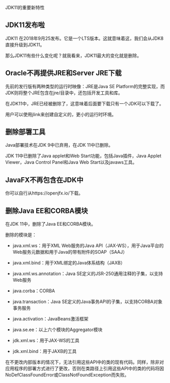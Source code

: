 JDK11的重要新特性

## JDK11发布啦
JDK11 在2018年9月25发布。它是一个LTS版本。这就意味着这，我们会从JDK8直接升级到JDK11。 

那么JDK11有些什么变化呢？就我看来，JDK11最大的变化就是删除。

## Oracle不再提供JRE和Server JRE下载

先前的发行版有两种类型的运行时映像：JRE是Java SE Platform的完整实现，而JDK则将整个JRE包含在jre/目录中，还包括开发工具和库。

在JDK11中，JRE已经被删除了，这意味着后面要下载只有一个JDK可以下载了。

用户可以使用jlink来创建自定义的，更小的运行时环境。

## 删除部署工具

Java部署技术在JDK 9中已弃用，在JDK 11中已删除。

JDK 11中已删除了Java applet和Web Start功能，包括Java插件，Java Applet Viewer，Java Control Panel和Java Web Start以及javaws工具。

## JavaFX不再包含在JDK中

你可以自行从https://openjfx.io/下载。

## 删除Java EE和CORBA模块

在JDK 11中，删除了Java EE和CORBA模块。

删除的模块是：

* java.xml.ws：用于XML Web服务的Java API（JAX-WS），用于Java平台的Web服务元数据和用于Java的带有附件的SOAP（SAAJ）
  
* java.xml.bind：用于XML绑定的Java体系结构（JAXB）

* java.xml.ws.annotation：Java SE定义的JSR-250通用注释的子集，以支持Web服务

* java.corba：CORBA

* java.transaction：Java SE定义的Java事务API的子集，以支持CORBA对象事务服务

* java.activation：JavaBeans激活框架

* java.se.ee：以上六个模块的Aggregator模块

* jdk.xml.ws：用于JAX-WS的工具

* jdk.xml.bind：用于JAXB的工具
  
在不更改内部版本的情况下，无法引用这些API中的类的现有代码。同样，除非对应用程序的部署方式进行了更改，否则在类路径上引用这些API中的类的代码将因NoDefClassFoundError或ClassNotFoundException而失败。





